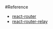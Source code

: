 #Reference
 - [react-router](https://github.com/rackt/react-router/tree/master/docs)
 - [react-router-relay](https://github.com/relay-tools/react-router-relay)